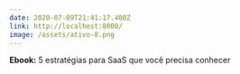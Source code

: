 ```yaml
---
date: 2020-07-09T21:41:17.400Z
link: http://localhost:8000/
image: /assets/ativo-8.png
---
```

**Ebook:** 5 estratégias para SaaS que você precisa conhecer